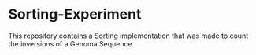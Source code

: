 # Sorting-Experiment

This repository contains a Sorting implementation that was made to count the inversions of a Genoma Sequence.
